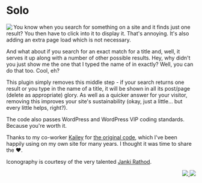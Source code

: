 # Solo

<img src="https://ps.w.org/solo-search/assets/icon-128x128.png" align="left">You know when you search for something on a site and it finds just one result? You then have to click into it to display it. That's annoying. It's also adding an extra page load which is not necessary.

And what about if you search for an exact match for a title and, well, it serves it up along with a number of other possible results. Hey, why didn't you just show me the one that I typed the name of in exactly? Well, you can do that too. Cool, eh?

This plugin simply removes this middle step - if your search returns one result or you type in the name of a title, it will be shown in all its post/page (delete as appropriate) glory. As well as a quicker answer for your visitor, removing this improves your site's sustainability (okay, just a little... but every little helps, right?).

The code also passes WordPress and WordPress VIP coding standards. Because you're worth it.

Thanks to my co-worker [Kailey](https://profiles.wordpress.org/trepmal/) for [the original code](https://trepmal.com/2011/04/22/redirect-when-search-query-only-returns-one-match/), which I've been happily using on my own site for many years. I thought it was time to share the ♥️.

Iconography is courtesy of the very talented [Janki Rathod](https://www.fiverr.com/jankirathore).

<p align="right"><a href="https://wordpress.org/plugins/solo-search/"><img src="https://img.shields.io/wordpress/plugin/dt/solo-search?label=wp.org%20downloads&style=for-the-badge">&nbsp;<img src="https://img.shields.io/wordpress/plugin/stars/solo-search?color=orange&style=for-the-badge"></a></p>
